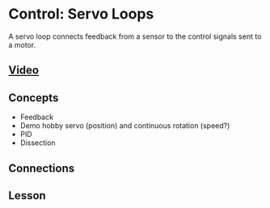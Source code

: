 # Control: Servo Loops
A servo loop connects feedback from a sensor to the control signals sent to a motor.

## [Video]()

## Concepts
- Feedback
- Demo hobby servo (position) and continuous rotation (speed?)
- PID
- Dissection

## Connections

## Lesson